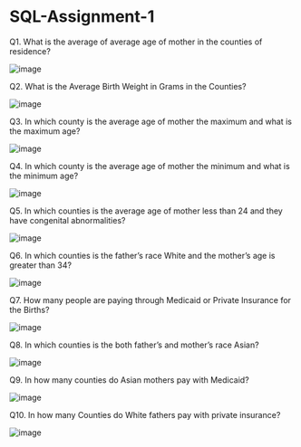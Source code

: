 # SQL-Assignment-1

Q1. What is the average of average age of mother in the counties of residence?

![image](https://user-images.githubusercontent.com/101001685/156884131-b4cd23e5-6814-49ca-ad24-8e042fc826a5.png)

Q2. What is the Average Birth Weight in Grams in the Counties?

![image](https://user-images.githubusercontent.com/101001685/156884191-5ee2ef51-2eab-4c92-9027-cd9f341eda41.png)

Q3. In which county is the average age of mother the maximum and what is the maximum age?

![image](https://user-images.githubusercontent.com/101001685/156884253-60b63b12-92d4-4296-a79f-78c916751c0e.png)

Q4. In which county is the average age of mother the minimum and what is the minimum age?

![image](https://user-images.githubusercontent.com/101001685/156884310-7dba96a6-0eff-40ba-8e5d-af5192f64a30.png)

Q5. In which counties is the average age of mother less than 24 and they have congenital abnormalities?

![image](https://user-images.githubusercontent.com/101001685/156884419-acecef24-9627-4126-83fb-e02d5e1592ba.png)

Q6. In which counties is the father’s race White and the mother’s age is greater than 34? 

![image](https://user-images.githubusercontent.com/101001685/156884505-767b6dea-56d7-4f9f-b3d2-48691a634716.png)

Q7. How many people are paying through Medicaid or Private Insurance for the Births? 

![image](https://user-images.githubusercontent.com/101001685/156884661-0f9e4bc7-13bd-4d6f-9b8d-d1b34bdc5800.png)

Q8. In which counties is the both father’s and mother’s race Asian?

![image](https://user-images.githubusercontent.com/101001685/156884920-dc1b1b14-38d9-4e62-bcba-6bb28979af4a.png)

Q9. In how many counties do Asian mothers pay with Medicaid?

![image](https://user-images.githubusercontent.com/101001685/156884971-8a105aea-7212-4a28-8eb1-21727b4a684e.png)

Q10. In how many Counties do White fathers pay with private insurance?

![image](https://user-images.githubusercontent.com/101001685/156885047-ca8f17b1-ec0a-4069-b512-4a998d1c55b5.png)

